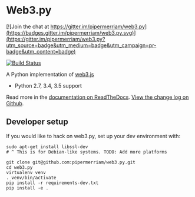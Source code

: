 # Web3.py

[![Join the chat at https://gitter.im/pipermerriam/web3.py](https://badges.gitter.im/pipermerriam/web3.py.svg)](https://gitter.im/pipermerriam/web3.py?utm_source=badge&utm_medium=badge&utm_campaign=pr-badge&utm_content=badge)

[![Build Status](https://travis-ci.org/pipermerriam/web3.py.png)](https://travis-ci.org/pipermerriam/web3.py)
   

A Python implementation of [web3.js](https://github.com/ethereum/web3.js)

* Python 2.7, 3.4, 3.5 support

Read more in the [documentation on ReadTheDocs](http://web3py.readthedocs.io/). [View the change log on Github](https://github.com/pipermerriam/web3.py/blob/master/CHANGELOG).

## Developer setup

If you would like to hack on web3.py, set up your dev environment with:

```
sudo apt-get install libssl-dev
# ^ This is for Debian-like systems. TODO: Add more platforms

git clone git@github.com:pipermerriam/web3.py.git
cd web3.py
virtualenv venv
. venv/bin/activate
pip install -r requirements-dev.txt
pip install -e .
```
